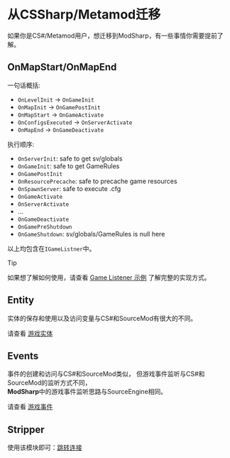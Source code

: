 # 从CSSharp/Metamod迁移

如果你是CS#/Metamod用户，想迁移到ModSharp，有一些事情你需要提前了解。

## OnMapStart/OnMapEnd

一句话概括:

- `OnLevelInit` → ``OnGameInit``
- `OnMapInit` → ``OnGamePostInit``
- `OnMapStart` → ``OnGameActivate``
- `OnConfigsExecuted` → ``OnServerActivate``
- `OnMapEnd` → ``OnGameDeactivate``

执行顺序:

- ``OnServerInit``: safe to get sv/globals
- ``OnGameInit``: safe to get GameRules
- ``OnGamePostInit``
- ``OnResourcePrecache``: safe to precache game resources
- ``OnSpawnServer``: safe to execute .cfg
- ``OnGameActivate``
- ``OnServerActivate``
- ...
- ``OnGameDeactivate``
- ``OnGamePreShutdown``
- ``OnGameShutdown``: sv/globals/GameRules is null here

以上均包含在`IGameListner`中。

> [!TIP]
> 如果想了解如何使用，请查看 [Game Listener 示例](../examples/game-listener.md) 了解完整的实现方式。

## Entity

实体的保存和使用以及访问变量与CS#和SourceMod有很大的不同。

请查看 [游戏实体](../features/game-entities.md)

## Events

事件的创建和访问与CS#和SourceMod类似，
但游戏事件监听与CS#和SourceMod的监听方式不同，  
**ModSharp**中的游戏事件监听思路与SourceEngine相同。

请查看 [游戏事件](../features/game-events.md)

## Stripper

使用该模块即可：[跳转连接](https://github.com/Kxnrl/StripperSharp)
